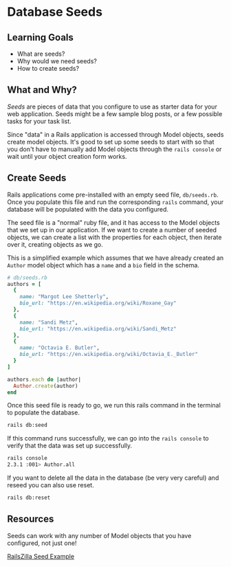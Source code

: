 # Database Seeds
## Learning Goals
- What are seeds?
- Why would we need seeds?
- How to create seeds?

## What and Why?
_Seeds_ are pieces of data that you configure to use as starter data for your web application. Seeds might be a few sample blog posts, or a few possible tasks for your task list.

Since "data" in a Rails application is accessed through Model objects, seeds create model objects. It's good to set up some seeds to start with so that you don't have to manually add Model objects through the `rails console` or wait until your object creation form works.

## Create Seeds
Rails applications come pre-installed with an empty seed file, `db/seeds.rb`. Once you populate this file and run the corresponding `rails` command, your database will be populated with the data you configured.

The seed file is a "normal" ruby file, and it has access to the Model objects that we set up in our application. If we want to create a number of seeded objects, we can create a list with the properties for each object, then iterate over it, creating objects as we go.

This is a simplified example which assumes that we have already created an `Author` model object which has a `name` and a `bio` field in the schema.
```ruby
# db/seeds.rb
authors = [
  {
    name: "Margot Lee Shetterly",
    bio_url: "https://en.wikipedia.org/wiki/Roxane_Gay"
  },
  {
    name: "Sandi Metz",
    bio_url: "https://en.wikipedia.org/wiki/Sandi_Metz"
  },
  {
    name: "Octavia E. Butler",
    bio_url: "https://en.wikipedia.org/wiki/Octavia_E._Butler"
  }
]

authors.each do |author|
  Author.create(author)
end
```

Once this seed file is ready to go, we run this rails command in the terminal to populate the database.

```bash
rails db:seed
```

If this command runs successfully, we can go into the `rails console` to verify that the data was set up successfully.

```bash
rails console
2.3.1 :001> Author.all
```

If you want to delete all the data in the database (be very very careful) and reseed you can also use reset.

```bash
rails db:reset
```

## Resources
Seeds can work with any number of Model objects that you have configured, not just one!

[RailsZilla Seed Example](http://www.railszilla.com/rails-seed-data-example/rails)
